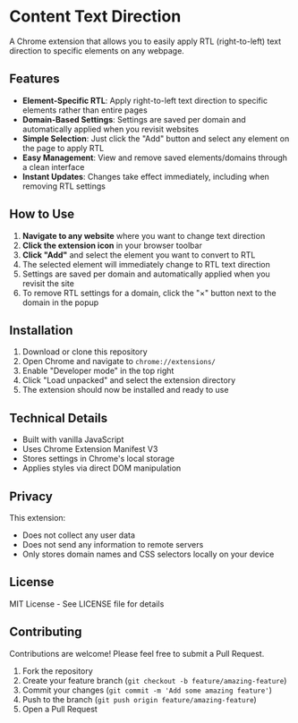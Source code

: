 # Content Text Direction

A Chrome extension that allows you to easily apply RTL (right-to-left) text direction to specific elements on any webpage.

## Features

- **Element-Specific RTL**: Apply right-to-left text direction to specific elements rather than entire pages
- **Domain-Based Settings**: Settings are saved per domain and automatically applied when you revisit websites
- **Simple Selection**: Just click the "Add" button and select any element on the page to apply RTL
- **Easy Management**: View and remove saved elements/domains through a clean interface
- **Instant Updates**: Changes take effect immediately, including when removing RTL settings

## How to Use

1. **Navigate to any website** where you want to change text direction
2. **Click the extension icon** in your browser toolbar
3. **Click "Add"** and select the element you want to convert to RTL
4. The selected element will immediately change to RTL text direction
5. Settings are saved per domain and automatically applied when you revisit the site
6. To remove RTL settings for a domain, click the "×" button next to the domain in the popup

## Installation

1. Download or clone this repository
2. Open Chrome and navigate to `chrome://extensions/`
3. Enable "Developer mode" in the top right
4. Click "Load unpacked" and select the extension directory
5. The extension should now be installed and ready to use

## Technical Details

- Built with vanilla JavaScript
- Uses Chrome Extension Manifest V3
- Stores settings in Chrome's local storage
- Applies styles via direct DOM manipulation

## Privacy

This extension:
- Does not collect any user data
- Does not send any information to remote servers
- Only stores domain names and CSS selectors locally on your device

## License

MIT License - See LICENSE file for details

## Contributing

Contributions are welcome! Please feel free to submit a Pull Request.

1. Fork the repository
2. Create your feature branch (`git checkout -b feature/amazing-feature`)
3. Commit your changes (`git commit -m 'Add some amazing feature'`)
4. Push to the branch (`git push origin feature/amazing-feature`)
5. Open a Pull Request

